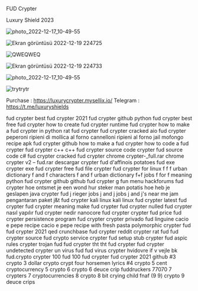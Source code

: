 FUD Crypter

Luxury Shield 2023 


![photo_2022-12-17_10-49-55](https://user-images.githubusercontent.com/121058691/208507463-575c08c6-c71a-4c2f-ac6d-34888e6a1a47.jpg)

![Ekran görüntüsü 2022-12-19 224725](https://user-images.githubusercontent.com/121058691/208507840-0ec330fe-28a9-4ed0-a8ce-460e47e2a92f.jpg)

![QWEQWEQ](https://user-images.githubusercontent.com/121058691/208507842-87a2e502-c4a8-4622-a12c-4b2b3f976c47.jpg)

![Ekran görüntüsü 2022-12-19 224733](https://user-images.githubusercontent.com/121058691/208507845-efbfc354-83d8-4857-aa30-5c75b9cfc210.jpg)

![photo_2022-12-17_10-49-55](https://user-images.githubusercontent.com/121058691/208507836-5225d648-c0af-4038-8124-0d6adcdb8be0.jpg)

![trytrytr](https://user-images.githubusercontent.com/121058691/208509054-55592af1-c5da-464b-a71e-d1c768d702cb.jpg)

Purchase : https://luxurycrypter.mysellix.io/
Telegram : https://t.me/luxuryshields





fud crypter
best fud crypter 2021
fud crypter github
python fud crypter
best free fud crypter
how to create fud crypter
runtime fud crypter
how to make a fud crypter in python
rat fud crypter
fud crypter cracked
aio fud crypter
peperoni ripieni di mollica al forno
cannelloni ripieni al forno
jail mofongo recipe
apk fud crypter github
how to make a fud crypter
how to code a fud crypter
fud crypter c++
c++ fud crypter source code
crypter fud source code
c# fud crypter
cracked fud crypter
chrome crypter-_full.rar
chrome crypter v2 – fud.rar
descargar crypter fud
d'affinois potatoes
fud exe crypter
exe fud crypter
free fud file crypter
fud crypter for linux
f f f urban dictionary
f and f characters
f and f urban dictionary
f+f jobs
f for f meaning
python fud crypter github
github fud crypter
g fun menu
hackforums fud crypter
hoe ontsmet je een wond
hur steker man potatis
hoe heb je geslapen
java crypter fud
j rieger jobs
j and j jobs
j and j's near me
jam pengantaran paket j&t
fud crypter kali linux
kali linux fud crypter
latest fud crypter
fud crypter meaning
make fud crypter
fud crypter nulled
fud crypter nasıl yapılır
fud crypter nedir
nanocore fud crypter
crypter fud price
fud crypter persistence
program fud crypter
crypter privado fud
linguine cacio e pepe recipe
cacio e pepe recipe with fresh pasta
polymorphic crypter fud
fud crypter 2021
qed crunchbase
fud crypter reddit
crypter rat fud
fud crypter source
fud crypto service
crypter fud setup
stub crypter fud
aspic rules
crypter trojan fud
fud crypter tht
tht fud crypter
fud crypter undetected
crypter un virus fud
fud virus crypter
hvidovre if v vejle bk
fud.crypto
crypter 100 fud
100 fud crypter
fud crypter 2021 github
#3 crypto
3 dollar crypto
crypt four horsemen lyrics
#4 crypto
5 cent cryptocurrency
5 crypto
6 crypto
6 deuce crip
fuddruckers 77070
7 crypters
7 cryptocurrencies
8 crypto
8 bit crying child fnaf
(9 9) crypto
9 deuce crips
